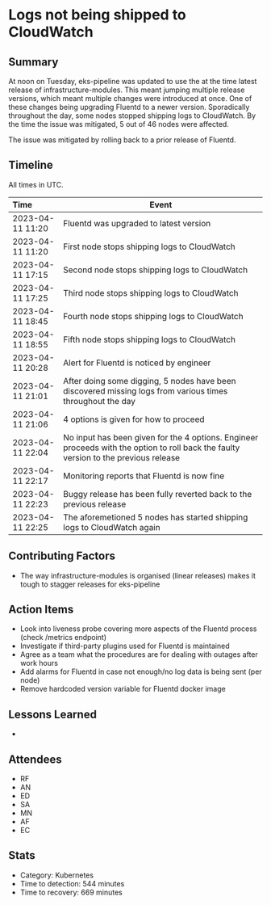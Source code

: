# Logs not being shipped to CloudWatch

## Summary

At noon on Tuesday, eks-pipeline was updated to use the at the time latest release of infrastructure-modules. This meant jumping multiple release versions, which meant multiple changes were introduced at once. One of these changes being upgrading Fluentd to a newer version. Sporadically throughout the day, some nodes stopped shipping logs to CloudWatch. By the time the issue was mitigated, 5 out of 46 nodes were affected.

The issue was mitigated by rolling back to a prior release of Fluentd.

## Timeline
All times in UTC.

| Time             | Event                                                                                                                                |
| :--------------- | ------------------------------------------------------------------------------------------------------------------------------------ |
| 2023-04-11 11:20 | Fluentd was upgraded to latest version                                                                                               |
| 2023-04-11 11:20 | First node stops shipping logs to CloudWatch                                                                                         |
| 2023-04-11 17:15 | Second node stops shipping logs to CloudWatch                                                                                        |
| 2023-04-11 17:25 | Third node stops shipping logs to CloudWatch                                                                                         |
| 2023-04-11 18:45 | Fourth node stops shipping logs to CloudWatch                                                                                        |
| 2023-04-11 18:55 | Fifth node stops shipping logs to CloudWatch                                                                                         |
| 2023-04-11 20:28 | Alert for Fluentd is noticed by engineer                                                                                             |
| 2023-04-11 21:01 | After doing some digging, 5 nodes have been discovered missing logs from various times throughout the day                            |
| 2023-04-11 21:06 | 4 options is given for how to proceed                                                                                                |
| 2023-04-11 22:04 | No input has been given for the 4 options. Engineer proceeds with the option to roll back the faulty version to the previous release |
| 2023-04-11 22:17 | Monitoring reports that Fluentd is now fine                                                                                          |
| 2023-04-11 22:23 | Buggy release has been fully reverted back to the previous release                                                                   |
| 2023-04-11 22:25 | The aforemetioned 5 nodes has started shipping logs to CloudWatch again                                                              |

## Contributing Factors

- The way infrastructure-modules is organised (linear releases) makes it tough to stagger releases for eks-pipeline

## Action Items

- Look into liveness probe covering more aspects of the Fluentd process (check /metrics endpoint)
- Investigate if third-party plugins used for Fluentd is maintained
- Agree as a team what the procedures are for dealing with outages after work hours
- Add alarms for Fluentd in case not enough/no log data is being sent (per node)
- Remove hardcoded version variable for Fluentd docker image

## Lessons Learned

-

## Attendees

- RF
- AN
- ED
- SA
- MN
- AF
- EC

## Stats

- Category: Kubernetes
- Time to detection: 544 minutes
- Time to recovery: 669 minutes
